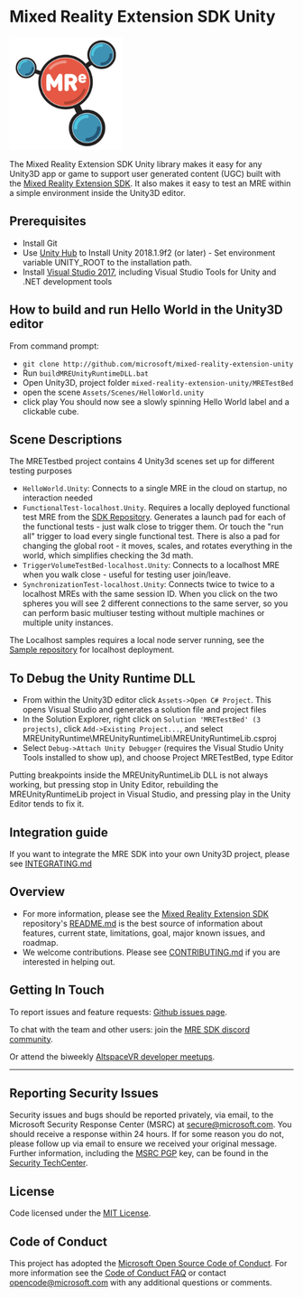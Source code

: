 # Mixed Reality Extension SDK Unity

<img width='200' height='200' 
src='https://github.com/Microsoft/mixed-reality-extension-sdk/blob/master/branding/MRe-RGB.png'/>

The Mixed Reality Extension SDK Unity library makes it easy for any Unity3D app or game to support user generated content (UGC) built with the [Mixed Reality Extension SDK](
https://github.com/Microsoft/mixed-reality-extension-sdk). It also makes it easy to test an MRE within a simple environment inside the Unity3D editor.


## Prerequisites
* Install Git
* Use [Unity Hub](https://store.unity.com/) to Install Unity 2018.1.9f2 (or later) - Set environment variable UNITY_ROOT to the installation path.
* Install [Visual Studio 2017](https://visualstudio.microsoft.com/downloads/), including Visual Studio Tools for Unity and .NET development tools


## How to build and run Hello World in the Unity3D editor
From command prompt:
* `git clone http://github.com/microsoft/mixed-reality-extension-unity`
* Run `buildMREUnityRuntimeDLL.bat`
* Open Unity3D, project folder `mixed-reality-extension-unity/MRETestBed`
* open the scene `Assets/Scenes/HelloWorld.unity`
* click play
You should now see a slowly spinning Hello World label and a clickable cube.


## Scene Descriptions
The MRETestbed project contains 4 Unity3d scenes set up for different testing purposes
* `HelloWorld.Unity`: Connects to a single MRE in the cloud on startup, no interaction needed
* `FunctionalTest-localhost.Unity`. Requires a locally deployed functional test MRE from the [SDK Repository](https://github.com/Microsoft/mixed-reality-extension-sdk#How-to-Build-and-Deploy-the-SDK-functional-tests). Generates a launch pad for each of the functional tests - just walk close to trigger them. Or touch the "run all" trigger to load every single functional test. There is also a pad for changing the global root - it moves, scales, and rotates everything in the world, which simplifies checking the 3d math.
* `TriggerVolumeTestBed-localhost.Unity`: Connects to a localhost MRE when you walk close - useful for testing user join/leave.
* `SynchronizationTest-localhost.Unity`: Connects twice to twice to a localhost MREs with the same session ID. When you click on the two spheres you will see 2 different connections to the same server, so you can perform basic multiuser testing without multiple machines or multiple unity instances.

The Localhost samples requires a local node server running, see the [Sample repository](
https://github.com/Microsoft/mixed-reality-extension-sdk-samples#How-to-Build-and-Run-the-Hello-World-sample) for localhost deployment.


## To Debug the Unity Runtime DLL 
* From within the Unity3D editor click `Assets->Open C# Project`. This opens Visual Studio and generates a solution file and project files
* In the Solution Explorer, right click on `Solution 'MRETestBed' (3 projects)`, click `Add->Existing Project...`, and select MREUnityRuntime\MREUnityRuntimeLib\MREUnityRuntimeLib.csproj
* Select `Debug->Attach Unity Debugger` (requires the Visual Studio Unity Tools installed to show up), and choose Project MRETestBed, type Editor

Putting breakpoints inside the MREUnityRuntimeLib DLL is not always working, but pressing stop in Unity Editor, rebuilding the MREUnityRuntimeLib project in Visual Studio, and pressing play in the Unity Editor tends to fix it.


## Integration guide
If you want to integrate the MRE SDK into your own Unity3D project, please see [INTEGRATING.md](INTEGRATING.md)


## Overview
* For more information, please see 
the [Mixed Reality Extension SDK](
https://github.com/Microsoft/mixed-reality-extension-sdk) repository's [README.md](https://github.com/Microsoft/mixed-reality-extension-sdk/blob/master/README.md) is the best source of information about features, current state, limitations, goal, major known issues, and roadmap.
* We welcome contributions. Please see [CONTRIBUTING.md](CONTRIBUTING.md)
if you are interested in helping out.

## Getting In Touch
To report issues and feature requests: [Github issues page](
https://github.com/microsoft/mixed-reality-extension-sdk/issues).

To chat with the team and other users: join the [MRE SDK discord community](
https://discord.gg/ypvBkWz).

Or attend the biweekly [AltspaceVR developer meetups](
https://account.altvr.com/channels/altspacevr).

---
## Reporting Security Issues
Security issues and bugs should be reported privately, via email, to the Microsoft Security
Response Center (MSRC) at [secure@microsoft.com](mailto:secure@microsoft.com). You should
receive a response within 24 hours. If for some reason you do not, please follow up via
email to ensure we received your original message. Further information, including the
[MSRC PGP](https://technet.microsoft.com/en-us/security/dn606155) key, can be found in
the [Security TechCenter](https://technet.microsoft.com/en-us/security/default).


## License
Code licensed under the [MIT License](https://github.com/Microsoft/mixed-reality-extension-sdk-unity/blob/master/LICENSE.txt).


## Code of Conduct
This project has adopted the [Microsoft Open Source Code of Conduct](https://opensource.microsoft.com/codeofconduct/).
For more information see the [Code of Conduct FAQ](https://opensource.microsoft.com/codeofconduct/faq/) or
contact [opencode@microsoft.com](mailto:opencode@microsoft.com) with any additional questions or comments.
